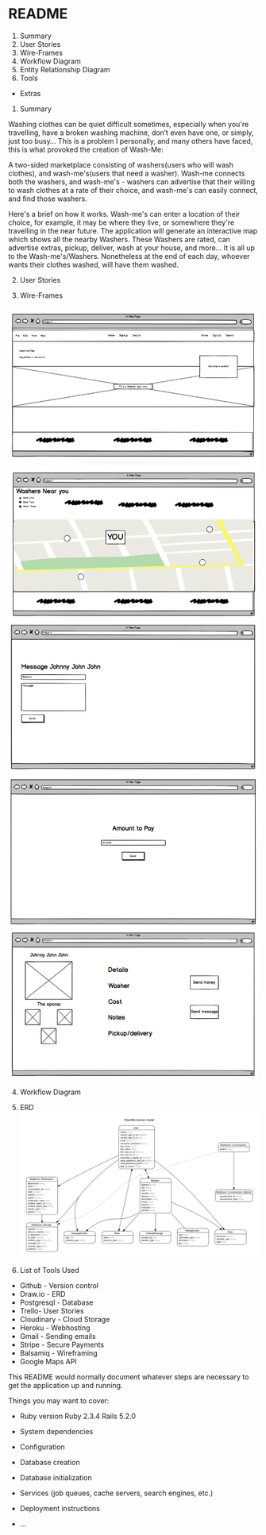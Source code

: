 # README

1. Summary
2. User Stories
3. Wire-Frames
4. Workflow Diagram
5. Entity Relationship Diagram
6. Tools
* Extras


1. Summary

  Washing clothes can be quiet difficult sometimes, especially when you're travelling, have a broken washing machine, don’t even have one, or simply, just too busy… This is a problem I personally, and many others have faced,  this is what provoked the creation of Wash-Me:

  A two-sided marketplace consisting of washers(users who will wash clothes), and wash-me's(users that need a washer).  Wash-me connects both the washers, and wash-me's - washers can advertise that their willing to wash clothes at a rate of their choice, and wash-me's can easily connect, and find those washers.

  Here's a brief on how it works. Wash-me's can enter a location of their choice, for example, it may be where they live, or somewhere they're travelling in the near future. The application will generate an interactive map which shows all the nearby Washers. These Washers are rated, can advertise extras, pickup, deliver, wash at your house, and more… It is all up to the Wash-me's/Washers. Nonetheless at the end of each day, whoever wants their clothes washed, will have them washed.

2. User Stories


3. Wire-Frames

![alt text](https://github.com/fraserisland/wash-me-app/blob/master/app/wireframes/Home.png)
![alt text](https://github.com/fraserisland/wash-me-app/blob/master/app/wireframes/Near-you.png)
![alt text](https://github.com/fraserisland/wash-me-app/blob/master/app/wireframes/New-message.png)
![alt text](https://github.com/fraserisland/wash-me-app/blob/master/app/wireframes/Paying.png)
![alt text](https://github.com/fraserisland/wash-me-app/blob/master/app/wireframes/Profile.png)

4. Workflow Diagram

5. ERD
![alt text](https://github.com/fraserisland/wash-me-app/blob/master/app/wireframes/erd.png)

6. List of Tools Used
* Github - Version control
* Draw.io - ERD
* Postgresql - Database
* Trello- User Stories
* Cloudinary - Cloud Storage
* Heroku - Webhosting
* Gmail - Sending emails
* Stripe - Secure Payments
* Balsamiq - Wireframing
* Google Maps API


This README would normally document whatever steps are necessary to get the
application up and running.

Things you may want to cover:

* Ruby version
  Ruby 2.3.4
  Rails 5.2.0

* System dependencies

* Configuration

* Database creation

* Database initialization

* Services (job queues, cache servers, search engines, etc.)

* Deployment instructions

* ...
